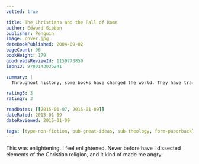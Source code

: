 ```yaml
---
vetted: true

title: The Christians and the Fall of Rome
author: Edward Gibbon
publisher: Penguin
image: cover.jpg
dateBookPublished: 2004-09-02
pageCount: 96
bookHeight: 179
goodreadsReviewId: 1159773859
isbn13: 9780143036241

summary: |
  Throughout history, some books have changed the world. They have transformed the way we see ourselves and each other. They have inspired debate, dissent, war and revolution. They have enlightened, outraged, provoked and comforted. They have enriched lives and destroyed them. Now Penguin brings you the works of the great thinkers, pioneers, radicals and visionaries whose ideas shook civilization, and helped make us who we are.

rating5: 3
rating7: 3

readDates: [[2015-01-07, 2015-01-09]]
dateRated: 2015-01-09
dateReviewed: 2015-01-09

tags: [type-non-fiction, pub-great-ideas, sub-theology, form-paperback]
---
```


This was enlightening. I feel enlightened. Never before have I dissected elements of the Christian religion, and it kind of made me angry.
